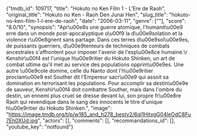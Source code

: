 {"tmdb_id": 109717, "title": "Hokuto no Ken Film 1 - L'Ere de Raoh", "original_title": "Hokuto no Ken - Raoh Den Junai Hen", "slug_title": "hokuto-no-ken-film-1-l-ere-de-raoh", "date": "2006-03-11", "genre": [""], "score": "8.0/10", "synopsis": "Apr\u00e8s une guerre atomique, l'humanit\u00e9 erre dans un monde post-apocalyptique o\u00f9 la d\u00e9solation et la violence r\u00e8gnent sans partage. Dans ces terres d\u00e9sol\u00e9es, de puissants guerriers, d\u00e9tenteurs de techniques de combats ancestrales s'affrontent pour imposer l'avenir de l'esp\u00e8ce humaine.\r Kenshir\u00f4 est l'unique h\u00e9ritier du Hokuto Shinken, un art de combat ultime qu'il met au service des populations opprim\u00e9es. Une autre \u00e9cole domine, celle du Nanto dont l'h\u00e9ritier proclam\u00e9 est Souther dit l'Empereur sacr\u00e9 qui assoit sa domination en terrorisant les populations. Pour accomplir sa destin\u00e9e de sauveur, Kenshir\u00f4 doit combattre Souther, mais dans l'ombre du destin, un ennemi plus cruel se dresse devant lui, son propre fr\u00e8re Raoh qui revendique dans le sang des innocents le titre d'unique h\u00e9ritier du Hokuto Shinken.", "image": "https://image.tmdb.org/t/p/w185_and_h278_bestv2/6ql1HitxgG04leOdC8Fu7Eh0XUd.jpg", "actors": [], "comments": [], "recommandations_id": [], "youtube_key": "notfound"}